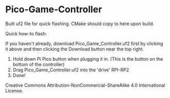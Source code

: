 # Pico-Game-Controller

Built uf2 file for quick flashing. CMake should copy to here upon build.

Quick how-to flash:

If you haven't already, download Pico_Game_Controller.uf2 first by clicking it above and then clicking the Download button near the top right.

1. Hold down Pi Pico button when plugging it in. (This is the button on the bottom of the controller)
2. Drag Pico_Game_Controller.uf2 into the 'drive' RPI-RP2
3. Done!

Creative Commons Attribution-NonCommercial-ShareAlike 4.0 International License.

